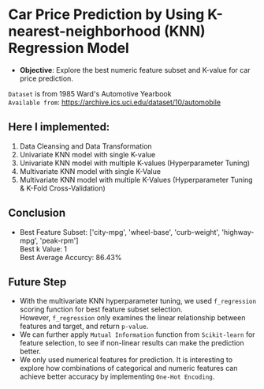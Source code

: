 # Car Price Prediction by Using K-nearest-neighborhood (KNN) Regression Model
- **Objective**: Explore the best numeric feature subset and K-value for car price prediction.

`Dataset` is from 1985 Ward's Automotive Yearbook <br>
`Available from`: https://archive.ics.uci.edu/dataset/10/automobile

## Here I implemented:
1. Data Cleansing and Data Transformation
2. Univariate KNN model with single K-value
3. Univariate KNN model with multiple K-values (Hyperparameter Tuning)
4. Multivariate KNN model with single K-Value
5. Multivariate KNN model with multiple K-Values (Hyperparameter Tuning & K-Fold Cross-Validation)
   
## Conclusion
- Best Feature Subset: ['city-mpg', 'wheel-base', 'curb-weight', 'highway-mpg', 'peak-rpm'] <br> Best k Value: 1 <br>Best Average Accurcy: 86.43%

## Future Step
- With the multivariate KNN hyperparameter tuning, we used `f_regression` scoring function for best feature subset selection. <br>
However, `f_regression` only examines the linear relationship between features and target, and return `p-value`. <br>
- We can further apply `Mutual Information` function from `Scikit-learn` for feature selection, to see if non-linear results can make the prediction better.
- We only used numerical features for prediction. It is interesting to explore how combinations of categorical and numeric features ​​can achieve better accuracy by implementing `One-Hot Encoding`.
